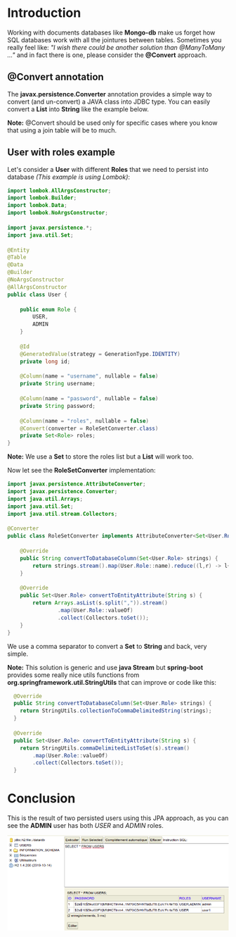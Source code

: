 # Introduction

Working with documents databases like **Mongo-db** make us forget how SQL databases work with all the jointures between tables. Sometimes you really feel like:
_"I wish there could be another solution than @ManyToMany ..."_ and in fact there is one, please consider the **@Convert** approach.

## @Convert annotation

The **javax.persistence.Converter** annotation provides a simple way to convert (and un-convert) a JAVA class into JDBC type. You can easily convert a **List** into **String** like the example below.

**Note:** @Convert should be used only for specific cases where you know that using a join table will be to much.

## User with roles example

Let's consider a **User** with different **Roles** that we need to persist into database _(This example is using Lombok)_:

```java
import lombok.AllArgsConstructor;
import lombok.Builder;
import lombok.Data;
import lombok.NoArgsConstructor;

import javax.persistence.*;
import java.util.Set;

@Entity
@Table
@Data
@Builder
@NoArgsConstructor
@AllArgsConstructor
public class User {

    public enum Role {
        USER,
        ADMIN
    }

    @Id
    @GeneratedValue(strategy = GenerationType.IDENTITY)
    private long id;

    @Column(name = "username", nullable = false)
    private String username;

    @Column(name = "password", nullable = false)
    private String password;

    @Column(name = "roles", nullable = false)
    @Convert(converter = RoleSetConverter.class)
    private Set<Role> roles;
}
```

**Note:** We use a **Set** to store the roles list but a **List** will work too.

Now let see the **RoleSetConverter** implementation:

```java
import javax.persistence.AttributeConverter;
import javax.persistence.Converter;
import java.util.Arrays;
import java.util.Set;
import java.util.stream.Collectors;

@Converter
public class RoleSetConverter implements AttributeConverter<Set<User.Role>, String> {

    @Override
    public String convertToDatabaseColumn(Set<User.Role> strings) {
        return strings.stream().map(User.Role::name).reduce((l,r) -> l+","+r).get();
    }

    @Override
    public Set<User.Role> convertToEntityAttribute(String s) {
        return Arrays.asList(s.split(",")).stream()
                .map(User.Role::valueOf)
                .collect(Collectors.toSet());
    }
}
```

We use a comma separator to convert a **Set** to **String** and back, very simple.

**Note:** This solution is generic and use **java Stream** but **spring-boot** provides some really nice utils functions from **org.springframework.util.StringUtils** that can improve or code like this:

```java
  @Override
  public String convertToDatabaseColumn(Set<User.Role> strings) {
    return StringUtils.collectionToCommaDelimitedString(strings);
  }

  @Override
  public Set<User.Role> convertToEntityAttribute(String s) {
    return StringUtils.commaDelimitedListToSet(s).stream()
        .map(User.Role::valueOf)
        .collect(Collectors.toSet());
  }
```

# Conclusion

This is the result of two persisted users using this JPA approach, as you can see the **ADMIN** user has both _USER_ and _ADMIN_ roles.

![H2 console test result image](articles/images/article2_1.png 'Logo Title Text 1')

